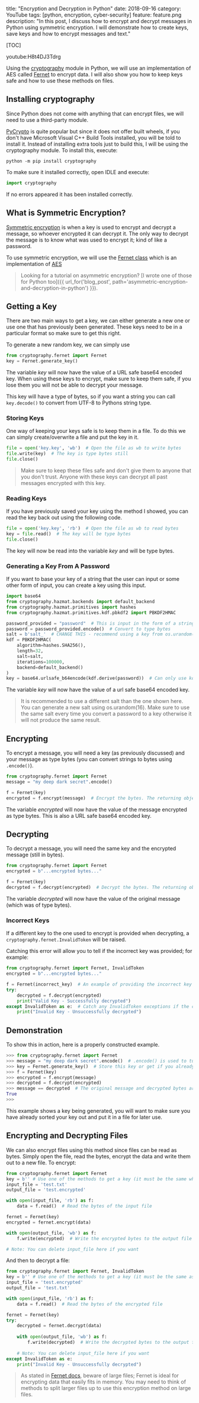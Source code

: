 title: "Encryption and Decryption in Python"
date: 2018-09-16
category: YouTube
tags: [python, encryption, cyber-security]
feature: feature.png
description: "In this post, I discuss how to encrypt and decrypt messages in Python using symmetric encryption. I will demonstrate how to create keys, save keys and how to encrypt messages and text."

[TOC]

youtube:H8t4DJ3Tdrg

Using the [cryptography](https://cryptography.io/en/latest/) module in Python, we will use an implementation of AES called [Fernet](https://cryptography.io/en/latest/fernet/) to encrypt data. I will also show you how to keep keys safe and how to use these methods on files.

## Installing cryptography
Since Python does not come with anything that can encrypt files, we will need to use a third-party module.

[PyCrypto](https://github.com/dlitz/pycrypto) is quite popular but since it does not offer built wheels, if you don't have Microsoft Visual C++ Build Tools installed, you will be told to install it. Instead of installing extra tools just to build this, I will be using the cryptography module. To install this, execute:

```console
python -m pip install cryptography
```

To make sure it installed correctly, open IDLE and execute:

```python
import cryptography
```

If no errors appeared it has been installed correctly.

## What is Symmetric Encryption?
[Symmetric encryption](https://en.wikipedia.org/wiki/Symmetric-key_algorithm) is when a key is used to encrypt and decrypt a message, so whoever encrypted it can decrypt it. The only way to decrypt the message is to know what was used to encrypt it; kind of like a password.

To use symmetric encryption, we will use the [Fernet class](https://cryptography.io/en/latest/fernet/) which is an implementation of [AES](https://en.wikipedia.org/wiki/Advanced_Encryption_Standard)

> Looking for a tutorial on asymmetric encryption? [I wrote one of those for Python too]({{ url_for('blog_post', path='asymmetric-encryption-and-decryption-in-python') }}).

## Getting a Key
There are two main ways to get a key, we can either generate a new one or use one that has previously been generated. These keys need to be in a particular format so make sure to get this right.

To generate a new random key, we can simply use

```python
from cryptography.fernet import Fernet
key = Fernet.generate_key()
```

The variable *key* will now have the value of a URL safe base64 encoded key. When using these keys to encrypt, make sure to keep them safe, if you lose them you will not be able to decrypt your message.

This key will have a type of bytes, so if you want a string you can call `key.decode()` to convert from UTF-8 to Pythons string type.

### Storing Keys
One way of keeping your keys safe is to keep them in a file. To do this we can simply create/overwrite a file and put the key in it.

```python
file = open('key.key', 'wb')  # Open the file as wb to write bytes
file.write(key)  # The key is type bytes still
file.close()
```

> Make sure to keep these files safe and don't give them to anyone that you don't trust. Anyone with these keys can decrypt all past messages encrypted with this key.

### Reading Keys
If you have previously saved your key using the method I showed, you can read the key back out using the following code.

```python
file = open('key.key', 'rb')  # Open the file as wb to read bytes
key = file.read()  # The key will be type bytes
file.close()
```

The key will now be read into the variable *key* and will be type bytes.

### Generating a Key From A Password
If you want to base your key of a string that the user can input or some other form of input, you can create a key using this input.

```python
import base64
from cryptography.hazmat.backends import default_backend
from cryptography.hazmat.primitives import hashes
from cryptography.hazmat.primitives.kdf.pbkdf2 import PBKDF2HMAC

password_provided = "password"  # This is input in the form of a string
password = password_provided.encode()  # Convert to type bytes
salt = b'salt_'  # CHANGE THIS - recommend using a key from os.urandom(16), must be of type bytes
kdf = PBKDF2HMAC(
    algorithm=hashes.SHA256(),
    length=32,
    salt=salt,
    iterations=100000,
    backend=default_backend()
)
key = base64.urlsafe_b64encode(kdf.derive(password))  # Can only use kdf once
```

The variable *key* will now have the value of a url safe base64 encoded key.

> It is recommended to use a different salt than the one shown here. You can generate a new salt using os.urandom(16). Make sure to use the same salt every time you convert a password to a key otherwise it will not produce the same result.

## Encrypting
To encrypt a message, you will need a key (as previously discussed) and your message as type bytes (you can convert strings to bytes using `.encode()`).

```python
from cryptography.fernet import Fernet
message = "my deep dark secret".encode()

f = Fernet(key)
encrypted = f.encrypt(message)  # Encrypt the bytes. The returning object is of type bytes
```

The variable *encrypted* will now have the value of the message encrypted as type bytes. This is also  a URL safe base64 encoded key.

## Decrypting
To decrypt a message, you will need the same key and the encrypted message (still in bytes).

```python
from cryptography.fernet import Fernet
encrypted = b"...encrypted bytes..."

f = Fernet(key)
decrypted = f.decrypt(encrypted)  # Decrypt the bytes. The returning object is of type bytes
```

The variable *decrypted* will now have the value of the original message (which was of type bytes).

### Incorrect Keys
If a different key to the one used to encrypt is provided when decrypting, a `cryptography.fernet.InvalidToken` will be raised. 

Catching this error will allow you to tell if the incorrect key was provided; for example:

```python
from cryptography.fernet import Fernet, InvalidToken
encrypted = b"...encrypted bytes..."

f = Fernet(incorrect_key)  # An example of providing the incorrect key
try:
    decrypted = f.decrypt(encrypted)
    print("Valid Key - Successfully decrypted")
except InvalidToken as e:  # Catch any InvalidToken exceptions if the correct key was not provided
    print("Invalid Key - Unsuccessfully decrypted")
```

## Demonstration
To show this in action, here is a properly constructed example.

```python
>>> from cryptography.fernet import Fernet
>>> message = "my deep dark secret".encode()  # .encode() is used to turn the string to bytes
>>> key = Fernet.generate_key()  # Store this key or get if you already have it
>>> f = Fernet(key)
>>> encrypted = f.encrypt(message)
>>> decrypted = f.decrypt(encrypted)
>>> message == decrypted  # The original message and decrypted bytes are the same
True
>>>
```

This example shows a key being generated, you will want to make sure you have already sorted your key out and put it in a file for later use.

## Encrypting and Decrypting Files
We can also encrypt files using this method since files can be read as bytes. Simply open the file, read the bytes, encrypt the data and write them out to a new file. To encrypt:

```python
from cryptography.fernet import Fernet
key = b'' # Use one of the methods to get a key (it must be the same when decrypting)
input_file = 'test.txt'
output_file = 'test.encrypted'

with open(input_file, 'rb') as f:
    data = f.read()  # Read the bytes of the input file

fernet = Fernet(key)
encrypted = fernet.encrypt(data)

with open(output_file, 'wb') as f:
    f.write(encrypted)  # Write the encrypted bytes to the output file

# Note: You can delete input_file here if you want
```

And then to decrypt a file:

```python
from cryptography.fernet import Fernet, InvalidToken
key = b'' # Use one of the methods to get a key (it must be the same as used in encrypting)
input_file = 'test.encrypted'
output_file = 'test.txt'

with open(input_file, 'rb') as f:
    data = f.read()  # Read the bytes of the encrypted file

fernet = Fernet(key)
try:
    decrypted = fernet.decrypt(data)
    
    with open(output_file, 'wb') as f:
        f.write(decrypted)  # Write the decrypted bytes to the output file
        
    # Note: You can delete input_file here if you want
except InvalidToken as e:
    print("Invalid Key - Unsuccessfully decrypted")
```

> As stated in [Fernet docs](https://cryptography.io/en/latest/fernet/#limitations), beware of large files; Fernet is ideal for encrypting data that easily fits in memory. You may need to think of methods to split larger files up to use this encryption method on large files.
